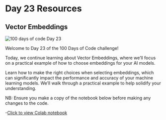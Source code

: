 # Day 23 Resources

## Vector Embeddings

![100 days of code Day 23](https://github.com/GritinAI/100DaysofCodeGenerativeAI/blob/main/Images/Day23.jpg)

Welcome to Day 23 of the 100 Days of Code challenge! 

Today, we continue learning about Vector Embeddings, where we’ll focus on a practical example of how to choose embeddings for your AI models.

Learn how to make the right choices when selecting embeddings, which can significantly impact the performance and accuracy of your machine learning models. We’ll walk through a practical example to help solidify your understanding.

NB: Ensure you make a copy of the notebook below before making any changes to the code.

-[Click to view Colab notebook](https://colab.research.google.com/drive/1fv35RxVkvFX8ARpua8FpE9vEbZT47w8C#scrollTo=HxxOWz9dpsYj)